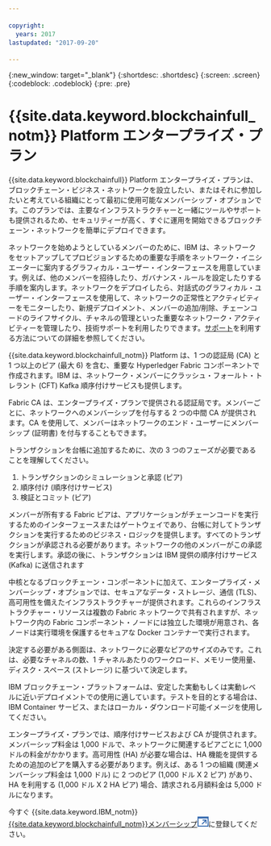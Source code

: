 ```yaml
---

copyright:
  years: 2017
lastupdated: "2017-09-20"

---
```


{:new_window: target="_blank"}
{:shortdesc: .shortdesc}
{:screen: .screen}
{:codeblock: .codeblock}
{:pre: .pre}

# {{site.data.keyword.blockchainfull_notm}} Platform エンタープライズ・プラン

{{site.data.keyword.blockchainfull}} Platform エンタープライズ・プランは、ブロックチェーン・ビジネス・ネットワークを設立したい、またはそれに参加したいと考えている組織にとって最初に使用可能なメンバーシップ・オプションです。このプランでは、主要なインフラストラクチャーと一緒にツールやサポートも提供されるため、セキュリティーが高く、すぐに運用を開始できるブロックチェーン・ネットワークを簡単にデプロイできます。

ネットワークを始めようとしているメンバーのために、IBM は、ネットワークをセットアップしてプロビジョンするための重要な手順をネットワーク・イニシエーターに案内するグラフィカル・ユーザー・インターフェースを用意しています。例えば、他のメンバーを招待したり、ガバナンス・ルールを設定したりする手順を案内します。ネットワークをデプロイしたら、対話式のグラフィカル・ユーザー・インターフェースを使用して、ネットワークの正常性とアクティビティーをモニターしたり、新規デプロイメント、メンバーの追加/削除、チェーンコードのライフサイクル、チャネルの管理といった重要なネットワーク・アクティビティーを管理したり、技術サポートを利用したりできます。[サポート](ibmblockchain_support.html)を利用する方法についての詳細を参照してください。

{{site.data.keyword.blockchainfull_notm}} Platform は、1 つの認証局 (CA) と 1 つ以上のピア (最大 6) を含む、重要な Hyperledger Fabric コンポーネントで作成されます。IBM は、ネットワーク・メンバーにクラッシュ・フォールト・トレラント (CFT) Kafka 順序付けサービスも提供します。 

Fabric CA は、エンタープライズ・プランで提供される認証局です。メンバーごとに、ネットワークへのメンバーシップを付与する 2 つの中間 CA が提供されます。CA を使用して、メンバーはネットワークのエンド・ユーザーにメンバーシップ (証明書) を付与することもできます。

トランザクションを台帳に追加するために、次の 3 つのフェーズが必要であることを理解してください。  
1. トランザクションのシミュレーションと承認 (ピア)
2. 順序付け (順序付けサービス)
3. 検証とコミット (ピア)

メンバーが所有する Fabric ピアは、アプリケーションがチェーンコードを実行するためのインターフェースまたはゲートウェイであり、台帳に対してトランザクションを実行するためのビジネス・ロジックを提供します。すべてのトランザクションが承認される必要があります。ネットワークの他のメンバーがこの承認を実行します。承認の後に、トランザクションは IBM 提供の順序付けサービス (Kafka) に送信されます

中核となるブロックチェーン・コンポーネントに加えて、エンタープライズ・メンバーシップ・オプションでは、セキュアなデータ・ストレージ、通信 (TLS)、高可用性を備えたインフラストラクチャーが提供されます。これらのインフラストラクチャー・リソースは複数の Fabric ネットワークで共有されますが、ネットワーク内の Fabric コンポーネント・ノードには独立した環境が用意され、各ノードは実行環境を保護するセキュアな Docker コンテナーで実行されます。

決定する必要がある側面は、ネットワークに必要なピアのサイズのみです。これは、必要なチャネルの数、1 チャネルあたりのワークロード、メモリー使用量、ディスク・スペース (ストレージ) に基づいて決定します。 

IBM ブロックチェーン・プラットフォームは、安定した実動もしくは実動レベルに近いデプロイメントでの使用に適しています。テストを目的とする場合は、IBM Container サービス、またはローカル・ダウンロード可能イメージを使用してください。

エンタープライズ・プランでは、順序付けサービスおよび CA が提供されます。メンバーシップ料金は 1,000 ドルで、ネットワークに関連するピアごとに 1,000 ドルの料金がかかります。高可用性 (HA) が必要な場合は、HA 機能を提供するための追加のピアを購入する必要があります。例えば、ある 1 つの組織 (関連メンバーシップ料金は 1,000 ドル) に 2 つのピア (1,000 ドル X 2 ピア) があり、HA を利用する (1,000 ドル X 2 HA ピア) 場合、請求される月額料金は 5,000 ドルになります。

今すぐ {{site.data.keyword.IBM_notm}} [{{site.data.keyword.blockchainfull_notm}}メンバーシップ![外部リンク・アイコン](images/external_link.svg "外部リンク・アイコン")](https://console.bluemix.net/catalog/services/blockchain?env_id=ibm:yp:us-south&taxonomyNavigation=apps)に登録してください。
